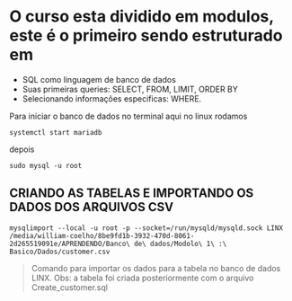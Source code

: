 # O curso esta dividido em modulos, este é o primeiro sendo estruturado em 

* SQL como linguagem de banco de dados 
* Suas primeiras queries: SELECT, FROM, LIMIT, ORDER BY
* Selecionando informações especificas: WHERE.

Para iniciar o banco de dados no terminal aqui no linux rodamos

`systemctl start mariadb`

depois 

`sudo mysql -u root`

## CRIANDO AS TABELAS E IMPORTANDO OS DADOS DOS ARQUIVOS CSV

`mysqlimport --local -u root -p --socket=/run/mysqld/mysqld.sock LINX /media/william-coelho/8be9fd1b-3932-470d-8061-2d265519091e/APRENDENDO/Banco\ de\ dados/Modolo\ 1\ :\ Basico/Dados/customer.csv`
> Comando para importar os dados para a tabela no banco de dados LINX.
Obs: a tabela foi criada posteriormente com o arquivo Create_customer.sql